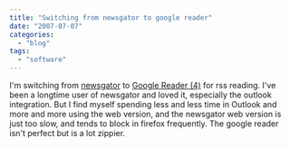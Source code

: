 ```yaml
---
title: "Switching from newsgator to google reader"
date: "2007-07-07"
categories: 
  - "blog"
tags: 
  - "software"
---
```


I'm switching from [newsgator](http://www.newsgator.com/ngs/subscriber/reader/index.aspx) to [Google Reader (4)](http://www.google.com/reader/view/ "Google Reader (4)") for rss reading. I've been a longtime user of newsgator and loved it, especially the outlook integration. But I find myself spending less and less time in Outlook and more and more using the web version, and the newsgator web version is just too slow, and tends to block in firefox frequently. The google reader isn't perfect but is a lot zippier.

